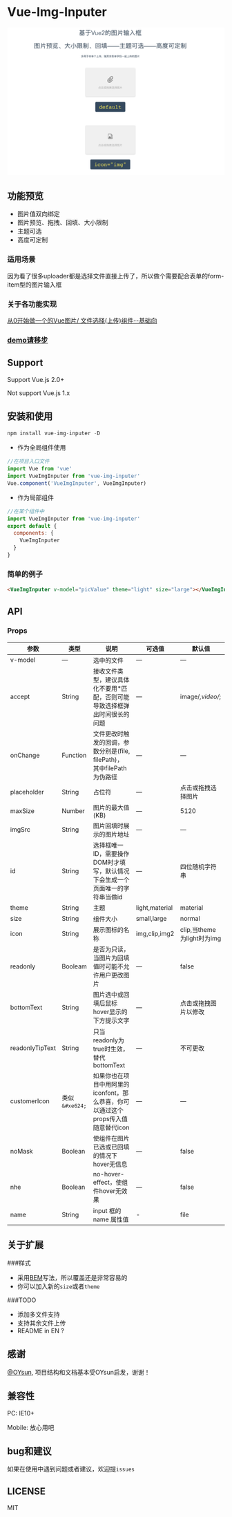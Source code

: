 # Vue-Img-Inputer

<img src="./src/images/demo.png">

## 功能预览
+ 图片值双向绑定
+ 图片预览、拖拽、回填、大小限制
+ 主题可选
+ 高度可定制

### 适用场景
因为看了很多uploader都是选择文件直接上传了，所以做个需要配合表单的form-item型的图片输入框

### 关于各功能实现

[从0开始做一个的Vue图片/ 文件选择(上传)组件--基础向](https://segmentfault.com/a/1190000008503338)

### [demo请移步](http://waynecz.github.io/VueImgInputer/index.html)

## Support

Support Vue.js 2.0+

Not support Vue.js 1.x


## 安装和使用

```javascript
npm install vue-img-inputer -D
```

- 作为全局组件使用

```javascript
//在项目入口文件
import Vue from 'vue'
import VueImgInputer from 'vue-img-inputer'
Vue.component('VueImgInputer', VueImgInputer)
```

- 作为局部组件

```javascript
//在某个组件中
import VueImgInputer from 'vue-img-inputer'
export default {
  components: {
    VueImgInputer
  }
}
```

### 简单的例子
```html
<VueImgInputer v-model="picValue" theme="light" size="large"></VueImgInputer>
```


## API

### Props

| 参数    | 类型    | 说明   |  可选值 | 默认值 |
| ------------- |-------| -----| ----| -------|
| v-model | — | 选中的文件| —|—|
| accept | String | 接收文件类型，建议具体化不要用*匹配，否则可能导致选择框弹出时间很长的问题| —|image/*,video/*;|
| onChange  | Function | 文件更改时触发的回调，参数分别是(file, filePath)， 其中filePath为伪路径 | —|—|
| placeholder | String | 占位符| —|点击或拖拽选择图片|
| maxSize | Number | 图片的最大值(KB)| —|5120|
| imgSrc | String |  图片回填时展示的图片地址| —|—|
| id | String | 选择框唯一ID，需要操作DOM时才填写，默认情况下会生成一个页面唯一的字符串当做id| —|四位随机字符串|
| theme | String | 主题| light,material|material|
| size | String | 组件大小| small,large|normal|
| icon | String | 展示图标的名称| img,clip,img2|clip,当theme为light时为img|
| readonly | Booleam | 是否为只读，当图片为回填值时可能不允许用户更改图片| —|false|
| bottomText | String | 图片选中或回填后鼠标hover显示的下方提示文字| —|点击或拖拽图片以修改|
| readonlyTipText | String | 只当readonly为true时生效，替代bottomText | —|不可更改|
| customerIcon | 类似`&#xe624;` | 如果你也在项目中用阿里的iconfont，那么恭喜，你可以通过这个props传入值随意替代icon| —|—|
| noMask | Boolean | 使组件在图片已选或已回填的情况下hover无信息| —|false|
| nhe | Boolean | no-hover-effect，使组件hover无效果| —|false|
| name| String | input 框的 name 属性值 | - | file |


## 关于扩展

###样式

+ 采用[BEM](http://www.w3cplus.com/css/bem-definitions.html)写法，所以覆盖还是非常容易的
+ 你可以加入新的`size`或者`theme`

###TODO

+ 添加多文件支持
+ 支持其余文件上传
+ README in EN ?

## 感谢
[@OYsun](https://github.com/OYsun), 项目结构和文档基本受OYsun启发，谢谢！

## 兼容性
PC: IE10+

Mobile: 放心用吧

## bug和建议

如果在使用中遇到问题或者建议，欢迎提`issues`

## LICENSE

MIT